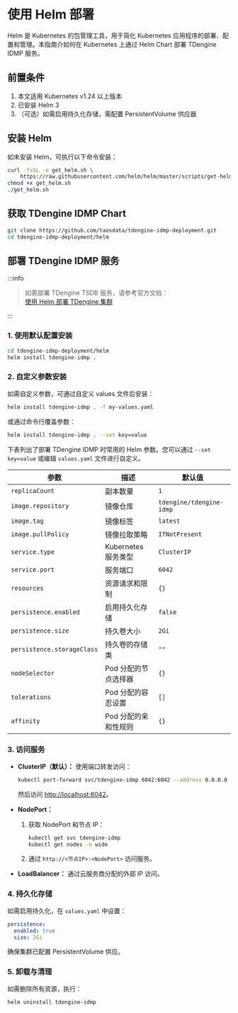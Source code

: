 # 使用 Helm 部署

Helm 是 Kubernetes 的包管理工具，用于简化 Kubernetes 应用程序的部署、配置和管理。本指南介如何在 Kubernetes 上通过 Helm Chart 部署 TDengine IDMP 服务。

## 前置条件

1. 本文适用 Kubernetes v1.24 以上版本
1. 已安装 Helm 3
1. （可选）如需启用持久化存储，需配置 PersistentVolume 供应器

## 安装 Helm

如未安装 Helm，可执行以下命令安装：

```bash
curl -fsSL -o get_helm.sh \
    https://raw.githubusercontent.com/helm/helm/master/scripts/get-helm-3
chmod +x get_helm.sh
./get_helm.sh
```

## 获取 TDengine IDMP Chart

```bash
git clone https://github.com/taosdata/tdengine-idmp-deployment.git
cd tdengine-idmp-deployment/helm
```

## 部署 TDengine IDMP 服务

:::info

> 如需部署 TDengine TSDB 服务，请参考官方文档：  
> [使用 Helm 部署 TDengine 集群](https://docs.taosdata.com/operation/deployment/#%E4%BD%BF%E7%94%A8-helm-%E9%83%A8%E7%BD%B2-tdengine-%E9%9B%86%E7%BE%A4)

:::

### 1. 使用默认配置安装

```bash
cd tdengine-idmp-deployment/helm
helm install tdengine-idmp .
```

### 2. 自定义参数安装

如需自定义参数，可通过自定义 values 文件后安装：

```bash
helm install tdengine-idmp . -f my-values.yaml
```

或通过命令行覆盖参数：

```bash
helm install tdengine-idmp . --set key=value
```

下表列出了部署 TDengine IDMP 时常用的 Helm 参数。您可以通过 `--set key=value` 或编辑 `values.yaml` 文件进行自定义。

| 参数                      | 描述                                       | 默认值                  |
|--------------------------|-------------------------------------------|------------------------|
| `replicaCount`           | 副本数量                                   | `1`                    |
| `image.repository`       | 镜像仓库                                   | `tdengine/tdengine-idmp` |
| `image.tag`              | 镜像标签                                   | `latest`               |
| `image.pullPolicy`       | 镜像拉取策略                               | `IfNotPresent`         |
| `service.type`           | Kubernetes 服务类型                        | `ClusterIP`            |
| `service.port`           | 服务端口                                   | `6042`                 |
| `resources`              | 资源请求和限制                             | `{}`                   |
| `persistence.enabled`    | 启用持久化存储                             | `false`                |
| `persistence.size`       | 持久卷大小                                 | `2Gi`                  |
| `persistence.storageClass`| 持久卷的存储类                            | `""`                   |
| `nodeSelector`           | Pod 分配的节点选择器                       | `{}`                   |
| `tolerations`            | Pod 分配的容忍设置                         | `[]`                   |
| `affinity`               | Pod 分配的亲和性规则                       | `{}`                   |

### 3. 访问服务

- **ClusterIP（默认）：**
  使用端口转发访问：

  ```bash
  kubectl port-forward svc/tdengine-idmp 6042:6042 --address 0.0.0.0
  ```

  然后访问 [http://localhost:6042](http://localhost:6042)。

- **NodePort：**
  1. 获取 NodePort 和节点 IP：

     ```bash
     kubectl get svc tdengine-idmp
     kubectl get nodes -o wide
     ```

  2. 通过 `http://<节点IP>:<NodePort>` 访问服务。

- **LoadBalancer：**
  通过云服务商分配的外部 IP 访问。

### 4. 持久化存储

如需启用持久化，在 `values.yaml` 中设置：

```yaml
persistence:
  enabled: true
  size: 2Gi
```

确保集群已配置 PersistentVolume 供应。

### 5. 卸载与清理

如需删除所有资源，执行：

```bash
helm uninstall tdengine-idmp
```
